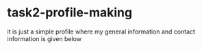 # task2-profile-making
it is just a simple profile where my general information and contact information is given below
